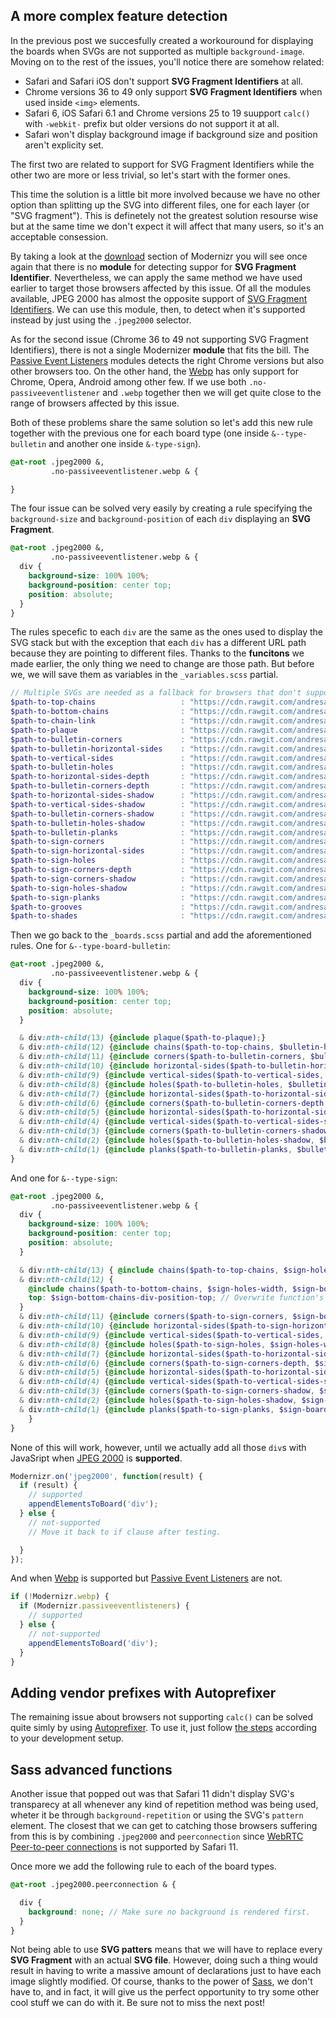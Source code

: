## A more complex feature detection

In the previous post we succesfully created a workouround for displaying the boards when SVGs are not supported as multiple `background-image`. Moving on to the rest of the issues, you'll notice there are somehow related:

- Safari and Safari iOS don't support **SVG Fragment Identifiers** at all.
- Chrome versions 36 to 49 only support **SVG Fragment Identifiers** when used inside `<img>` elements.
- Safari 6, iOS Safari 6.1 and Chrome versions 25 to 19 suupport `calc()` with `-webkit-` prefix but older versions do not support it at all.
- Safari won't display background image if background size and position aren't explicity set.

The first two are related to support for SVG Fragment Identifiers while the other two are more or less trivial, so let's start with the former ones.

This time the solution is a little bit more involved because we have no other option than splitting up the SVG into different files, one for each layer (or "SVG fragment"). This is definetely not the greatest solution resourse wise but at the same time we don't expect it will affect that many users, so it's an acceptable consession.

By taking a look at the [download] section of Modernizr you will see once again that there is no **module** for detecting suppor for **SVG Fragment Identifier**. Nevertheless, we can apply the same method we have used earlier to target those browsers affected by this issue. Of all the modules available, JPEG 2000 has almost the opposite support of [SVG Fragment Identifiers]. We can use this module, then, to detect when it's supported instead by just using the `.jpeg2000` selector.

As for the second issue (Chrome 36 to 49 not supporting SVG Fragment Identifiers), there is not a single Modernizer **module** that fits the bill. The [Passive Event Listeners] modules detects the right Chrome versions but also other browsers too. On the other hand, the [Webp] has only support for Chrome, Opera, Android among other few. If we use both `.no-passiveeventlistener` and `.webp` together then we will get quite close to the range of browsers affected by this issue.

Both of these problems share the same solution so let's add this new rule together with the previous one for each board type (one inside `&--type-bulletin` and another one inside `&-type-sign`).

```scss
@at-root .jpeg2000 &,
         .no-passiveeventlistener.webp & {

}
```

The four issue can be solved very easily by creating a rule specifying the `background-size` and `background-position` of each `div` displaying an **SVG Fragment**.

```scss
@at-root .jpeg2000 &,
         .no-passiveeventlistener.webp & {
  div {
    background-size: 100% 100%;
    background-position: center top;
    position: absolute;
  }
}
```

The rules specefic to each `div` are the same as the ones used to display the SVG stack but with the exception that each `div` has a different URL path because they are pointing to different files. Thanks to the **funcitons** we made earlier, the only thing we need to change are those path. But before we, we will save them as variables in the `_variables.scss` partial.

```scss
// Multiple SVGs are needed as a fallback for browsers that don't support SVG Fragment Identifiers.
$path-to-top-chains                   : "https://cdn.rawgit.com/andresangelini/f3415703d9665bc6d2e0fcdefd90c252/raw/8a9d7f56730094d681762638c76db1df3ffdd538/topChains.svg";
$path-to-bottom-chains                : "https://cdn.rawgit.com/andresangelini/96fc2fe2937f63997f972f203509bb28/raw/04eb599bf86ffce922d53071c8a10013743a3436/bottomChains.svg";
$path-to-chain-link                   : "https://cdn.rawgit.com/andresangelini/5969d4f442bb18ec3b81db61ab4202fe/raw/6a51402d5877ccfec47937952937af0d39aa7ddc/chainLink.svg";
$path-to-plaque                       : "https://cdn.rawgit.com/andresangelini/71186cfd071e53e4b229ef78ca60207f/raw/c33418e6d8c07c71914cc08bbc7e442d58a7f838/plaque.svg";
$path-to-bulletin-corners             : "https://cdn.rawgit.com/andresangelini/ba8d6301a441f9477aff3a93fc93a730/raw/32c534c1f196783a4243d4edd7ec1c268a0b9eaf/bulletinCorners.svg";
$path-to-bulletin-horizontal-sides    : "https://cdn.rawgit.com/andresangelini/6a8860e1d3de990f1ce5a7d27aa26a30/raw/2412b8174843f846425aad281f4ad7dab3146fd7/bulletinHorizontalSides.svg";
$path-to-vertical-sides               : "https://cdn.rawgit.com/andresangelini/22f602b5edb5671703ead1224719c029/raw/97d9e61f03bf75e1e75a4ce7a68b3ccaf6302f5c/verticalSides.svg";
$path-to-bulletin-holes               : "https://cdn.rawgit.com/andresangelini/0fd40f69566ddb6eed16ca9154a1cdbf/raw/5be1d70ebad0936f390a57c8fa04331361a70d76/bulletinHoles.svg";
$path-to-horizontal-sides-depth       : "https://cdn.rawgit.com/andresangelini/faa4ae5d44ce839a00161699039e70e4/raw/2a48fb59bd15ff0d96dd1e996a5157619ccea832/horizontalSidesDepth.svg";
$path-to-bulletin-corners-depth       : "https://cdn.rawgit.com/andresangelini/fc167511c668f4f22a843dd5ad032c4f/raw/9ca8e54fd838d1dcbb2ac84aee0dd0e5395b993b/bulletinCornersDepth.svg";
$path-to-horizontal-sides-shadow      : "https://cdn.rawgit.com/andresangelini/81f11231029c5ca6fbf1d8dcfa723319/raw/e2dceca30c636d82df3110583a6df4f508166b88/horizontalSidesShadow.svg";
$path-to-vertical-sides-shadow        : "https://cdn.rawgit.com/andresangelini/a9fc2dec3f4ce794ed0f4e35c5d723ac/raw/06960348119880580e6fb49b344c9f69793241bb/verticalSidesShadow.svg";
$path-to-bulletin-corners-shadow      : "https://cdn.rawgit.com/andresangelini/39b00b169ef54b45aadf7a1b90df9e9f/raw/bd9afd6fbeea29b140f32a58e038fc2c20e15836/bulletinCornersShadow.svg";
$path-to-bulletin-holes-shadow        : "https://cdn.rawgit.com/andresangelini/ea2cbe38787edd3feaa6c0b072f40b6c/raw/3dc3ba415a2d88b6bf86eb3ce830cbfcf3117b73/bulletinHolesShadow.svg";
$path-to-bulletin-planks              : "https://cdn.rawgit.com/andresangelini/04efef31dfb360e613711a8c37aa96fb/raw/311911b99a4d0855a5f47f8aec5a93ed93be67e4/bulletinPlanks.svg";
$path-to-sign-corners                 : "https://cdn.rawgit.com/andresangelini/00adf3ff339050dd484ef4133d581639/raw/9204a853448f0aef66be6aaaf09c40968d44e779/signCorners.svg";
$path-to-sign-horizontal-sides        : "https://cdn.rawgit.com/andresangelini/3e76e8ae560573c809d7af9c32d79519/raw/cecd5219dd3c54a2b6bb47014e08b5e4caec306f/signHorizontalSides.svg";
$path-to-sign-holes                   : "https://cdn.rawgit.com/andresangelini/62d7a5f742d96c5a8f4f6639f523b18e/raw/fc0c5666dfdf7daab0edf6ae2e5ea0bcf7a0da8c/signHoles.svg";
$path-to-sign-corners-depth           : "https://cdn.rawgit.com/andresangelini/ebd77441753241e7fe7715e732928f4e/raw/978b2b4cf77ac864b9b908b686c17e5c3f63d5e0/signCornersDepth.svg";
$path-to-sign-corners-shadow          : "https://cdn.rawgit.com/andresangelini/1914067a3580101541fe0c0db4b22128/raw/5a78a3dd2c18db6cd796157f2fcbbddbb9b5aeba/signCornersShadow.svg";
$path-to-sign-holes-shadow            : "https://cdn.rawgit.com/andresangelini/a1dcb47272d9745ee2a57dd4b73d5678/raw/6e0f2aa4de5bbe89e3877c0976ec470e74259189/signHolesShadow.svg";
$path-to-sign-planks                  : "https://cdn.rawgit.com/andresangelini/f0c776eef5d1a6edc29caa351c572075/raw/e20d6b5ff84f3428a45cd8a9cc8a3b0f11bde7f6/signPlanks.svg";
$path-to-grooves                      : "https://cdn.rawgit.com/andresangelini/af502b3b5a38fab3f465f6ea7aaab3fb/raw/92b99800106f4818b7f750fd768c7ee0008d7b54/grooves.svg";
$path-to-shades                       : "https://cdn.rawgit.com/andresangelini/b8c88924698d0c573c8332edd9077469/raw/48c4a78df192ce11cad5b2c6974f7f0c157af0e2/shades.svg";
```  

Then we go back to the `_boards.scss` partial and add the aforementioned rules. One for `&--type-board-bulletin`:

```scss
@at-root .jpeg2000 &,
         .no-passiveeventlistener.webp & {
  div {
    background-size: 100% 100%;
    background-position: center top;
    position: absolute;
  }

  & div:nth-child(13) {@include plaque($path-to-plaque);}
  & div:nth-child(12) {@include chains($path-to-top-chains, $bulletin-holes-width, $bulletin-chains-height, $bulletin-chains-position-top);}
  & div:nth-child(11) {@include corners($path-to-bulletin-corners, $bulletin-board-height, 0);}
  & div:nth-child(10) {@include horizontal-sides($path-to-bulletin-horizontal-sides, $bulletin-horizontal-width, $bulletin-board-height, 0);}
  & div:nth-child(9) {@include vertical-sides($path-to-vertical-sides, $bulletin-vertical-height, $bulletin-board-height, $bulletin-side-position-left, 1);}
  & div:nth-child(8) {@include holes($path-to-bulletin-holes, $bulletin-holes-width, $bulletin-board-height, 0);}
  & div:nth-child(7) {@include horizontal-sides($path-to-horizontal-sides-depth, $bulletin-horizontal-width, $bulletin-board-height, 0);}
  & div:nth-child(6) {@include corners($path-to-bulletin-corners-depth, $bulletin-board-height, 0);}
  & div:nth-child(5) {@include horizontal-sides($path-to-horizontal-sides-shadow, $bulletin-horizontal-width, $bulletin-board-height, 0);}
  & div:nth-child(4) {@include vertical-sides($path-to-vertical-sides-shadow, $bulletin-vertical-height, $bulletin-board-height, $bulletin-side-position-left, 1);}
  & div:nth-child(3) {@include corners($path-to-bulletin-corners-shadow, $bulletin-board-height, 0);}
  & div:nth-child(2) {@include holes($path-to-bulletin-holes-shadow, $bulletin-holes-shadow-width, $bulletin-board-height, 0);}
  & div:nth-child(1) {@include planks($path-to-bulletin-planks, $bulletin-board-height, 0);}
}
```

And one for `&--type-sign`:

```scss
@at-root .jpeg2000 &,
         .no-passiveeventlistener.webp & {
  div {
    background-size: 100% 100%;
    background-position: center top;
    position: absolute;
  }

  & div:nth-child(13) { @include chains($path-to-top-chains, $sign-holes-width, $sign-top-chains-height, $sign-chains-position-top);}
  & div:nth-child(12) {
    @include chains($path-to-bottom-chains, $sign-holes-width, $sign-bottom-chains-height, $sign-chains-position-top);
    top: $sign-bottom-chains-div-position-top; // Overwrite function's heihgt.
  }
  & div:nth-child(11) {@include corners($path-to-sign-corners, $sign-board-height, $sign-board-position-top);}
  & div:nth-child(10) {@include horizontal-sides($path-to-sign-horizontal-sides, $sign-horizontal-width, $sign-board-height, $sign-board-position-top);}
  & div:nth-child(9) {@include vertical-sides($path-to-vertical-sides, $sign-vertical-height, $sign-board-height, $sign-side-position-left, 2);}
  & div:nth-child(8) {@include holes($path-to-sign-holes, $sign-holes-width, $sign-board-height, $sign-board-position-top);}
  & div:nth-child(7) {@include horizontal-sides($path-to-horizontal-sides-depth, $sign-horizontal-width, $sign-board-height, $sign-board-position-top);}
  & div:nth-child(6) {@include corners($path-to-sign-corners-depth, $sign-board-height, $sign-board-position-top);}
  & div:nth-child(5) {@include horizontal-sides($path-to-horizontal-sides-shadow, $sign-horizontal-width, $sign-board-height, $sign-board-position-top);}
  & div:nth-child(4) {@include vertical-sides($path-to-vertical-sides-shadow, $sign-vertical-height, $sign-board-height, $sign-side-position-left, 2);}
  & div:nth-child(3) {@include corners($path-to-sign-corners-shadow, $sign-board-height, $sign-board-position-top);}
  & div:nth-child(2) {@include holes($path-to-sign-holes-shadow, $sign-holes-shadow-width, $sign-board-height, $sign-board-position-top);}
  & div:nth-child(1) {@include planks($path-to-sign-planks, $sign-board-height, $sign-board-position-top);}
    }
}
```

None of this will work, however, until we actually add all those `div`s with JavaSript when [JPEG 2000] is **supported**.

```javascript
Modernizr.on('jpeg2000', function(result) {
  if (result) {
    // supported
    appendElementsToBoard('div');
  } else {
    // not-supported
    // Move it back to if clause after testing.

  }
});
```

And when [Webp] is supported but [Passive Event Listeners] are not.

```javascript
if (!Modernizr.webp) {
  if (Modernizr.passiveeventlisteners) {
    // supported
  } else {
    // not-supported
    appendElementsToBoard('div');
  }
}
```

## Adding vendor prefixes with Autoprefixer

The remaining issue about browsers not supporting `calc()` can be solved quite simly by using [Autoprefixer]. To use it, just follow [the steps][Autoprefixer installation] according to your development setup.

## Sass advanced functions

Another issue that popped out was that Safari 11 didn't display SVG's transparecy at all whenever any kind of repetition method was being used, wheter it be through `background-repetition` or using the SVG's `pattern` element. The closest that we can get to catching those browsers suffering from this is by combining `.jpeg2000` and `peerconnection` since [WebRTC Peer-to-peer connections][peerconnections] is not supported by Safari 11.

Once more we add the following rule to each of the board types.

```scss
@at-root .jpeg2000.peerconnection & {

  div {
    background: none; // Make sure no background is rendered first.
  }
}
```

Not being able to use **SVG patters** means that we will have to replace every **SVG Fragment** with an actual **SVG file**. However, doing such a thing would result in having to write a massive amount of declarations just to have each image slightly modified. Of course, thanks to the power of [Sass], we don't have to, and in fact, it will give us the perfect opportunity to try some other cool stuff we can do with it. Be sure not to miss the next post!


[download]: https://modernizr.com/download
[JPEG 2000]: https://caniuse.com/#search=jpeg
[SVG Fragment Identifiers]: https://caniuse.com/#search=svg%20fragme
[Passive Event Listeners]: https://caniuse.com/#search=passi
[Webp]: https://caniuse.com/#search=webp
[Autoprefixer]: http://autoprefixer.github.io/
[Autoprefixer installation]: https://github.com/postcss/autoprefixer#faq
[peerconnections]: https://caniuse.com/#search=peer
[Sass]: https://sass-lang.com/
